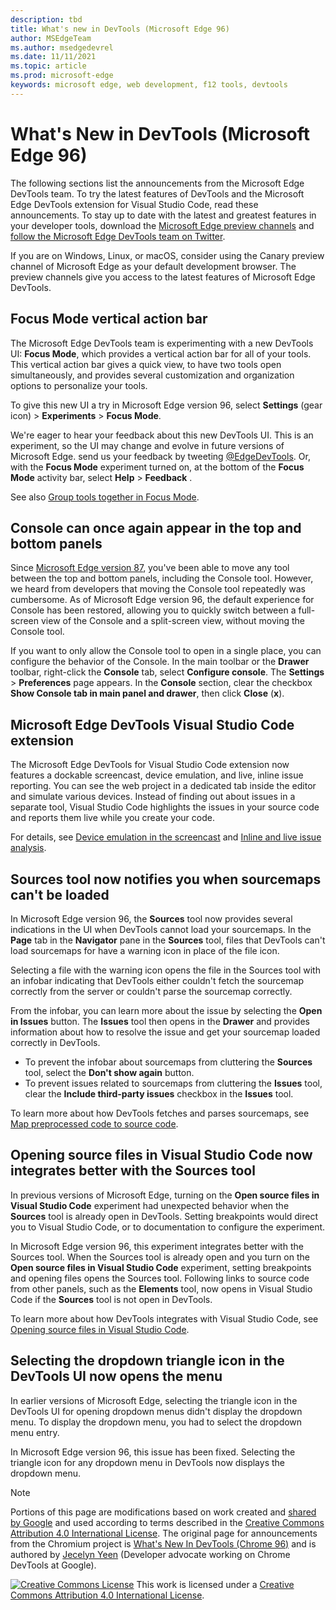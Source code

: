 ```yaml
---
description: tbd
title: What's new in DevTools (Microsoft Edge 96)
author: MSEdgeTeam
ms.author: msedgedevrel
ms.date: 11/11/2021
ms.topic: article
ms.prod: microsoft-edge
keywords: microsoft edge, web development, f12 tools, devtools
---
```

# What's New in DevTools (Microsoft Edge 96)

The following sections list the announcements from the Microsoft Edge DevTools team.  To try the latest features of DevTools and the Microsoft Edge DevTools extension for Visual Studio Code, read these announcements.  To stay up to date with the latest and greatest features in your developer tools, download the [Microsoft Edge preview channels](https://www.microsoftedgeinsider.com/download) and [follow the Microsoft Edge DevTools team on Twitter](https://twitter.com/EdgeDevTools).

If you are on Windows, Linux, or macOS, consider using the Canary preview channel of Microsoft Edge as your default development browser.  The preview channels give you access to the latest features of Microsoft Edge DevTools.


<!-- ====================================================================== -->
## Focus Mode vertical action bar

<!-- 1 -->

<!-- Title: New DevTools UI available (in preview) -->
<!-- Subtitle: A more minimal, modern UI is coming to Edge DevTools. Enable the "Focus Mode" experiment to preview new UI features such a more compact toolbar that keeps DevTools uncluttered and better adapts to small window sizes. -->

The Microsoft Edge DevTools team is experimenting with a new DevTools UI: **Focus Mode**, which provides a vertical action bar for all of your tools.  This vertical action bar gives a quick view, to have two <!--or, multiple?--> tools open simultaneously, and provides several customization and organization options to personalize your tools.

To give this new UI a try in Microsoft Edge version 96, select **Settings** (gear icon) > **Experiments** > **Focus Mode**.<!-- rather, **Focus Mode and DevTools Tooltips**? -->

We're eager to hear your feedback about this new DevTools UI.  This is an experiment, so the UI may change and evolve in future versions of Microsoft Edge.  send us your feedback by tweeting [@EdgeDevTools](https://twitter.com/edgedevtools).  Or, with the **Focus Mode** experiment turned on, at the bottom of the **Focus Mode** activity bar, select **Help**<!--(? icon)--> > **Feedback** .  <!-- is this feature called both "Focus Mode" and "the Activity bar"? -->

<!-- :::image type="content" source="../../media/2021/11/x.png" alt-text="Text."::: -->
<!-- 
1. Turn on "Focus Mode" in DevTools Settings > Experiments. 
1. Undock DevTools so it is easier to see the entirety of the UI.
1. Show Welcome in the top pane, and minimize Quick View (drawer) if necessary.
-->

<!-- video: see work item -->

See also [Group tools together in Focus Mode](../02/devtools.md#group-tools-together-in-focus-mode).
<!-- Link to existing Experimental Features doc, after that article has this section. -->


<!-- ====================================================================== -->
## Console can once again appear in the top and bottom panels

<!-- 2 -->

<!-- Title: Fix: Console can be quickly toggled in top or bottom panel -->
<!-- Subtitle: By popular demand, you can now easily show or collapse Console in the bottom panel without having to move the tool. -->

Since [Microsoft Edge version 87](../../2020/10/devtools.md#move-tools-between-top-and-bottom-panels), you've been able to move any tool between the top and bottom panels, including the Console tool.  However, we heard from developers that moving the Console tool repeatedly was cumbersome.<!-- why would you want to move it repeatedly? what's the scenario? why the sudden jump to discussing full-screen vs. split-screen? need transition -->  As of Microsoft Edge version 96, the default experience<!--what is the default experience?--> for Console has been restored, allowing you to quickly switch between a full-screen view<!---correct term?--> of the Console and a split-screen<!---correct term?--> view, without moving the Console tool.<!--explain what full-screen vs. split-screen view has to do with whether Console is in main toolbar vs. Drawer vs. both-->

If you want to only allow the Console tool to open in a single place, you can configure the behavior of the Console.  In the main toolbar or the **Drawer** toolbar, right-click the **Console** tab, select **Configure console**.  The **Settings** > **Preferences** page appears.  In the **Console** section, clear the checkbox **Show Console tab in main panel and drawer**, then click **Close** (**x**).

<!-- :::image type="content" source="../../media/2021/11/x.png" alt-text="Text."::: -->
<!--
1. Open Elements in main panel and Console in drawer.
1. Switch main panel to Console. The drawer should collapse.
Screenshot: show Console in main panel, drawer collapsed.
-->

<!-- video: see work item -->


<!-- ====================================================================== -->
## Microsoft Edge DevTools Visual Studio Code extension

<!-- 3 -->

<!-- Title: Dockable browser screencast, live issue reporting, and device emulation in Microsoft Edge DevTools for Visual Studio Code -->
<!-- Subtitle: Display your web project inside the editor, simulate different devices, and get notified about issues with your code while you develop it. --> 

The Microsoft Edge DevTools for Visual Studio Code extension now features a dockable screencast, device emulation, and live, inline issue reporting.  You can see the web project in a dedicated tab inside the editor and simulate various devices.  Instead of finding out about issues in a separate tool, Visual Studio Code highlights the issues in your source code and reports them live while you create your code.

<!-- :::image type="content" source="../../media/2021/11/x.png" alt-text="Text."::: -->

<!-- videos: see work item -->

For details, see [Device emulation in the screencast](../../../../visual-studio-code/microsoft-edge-devtools-extension.md#device-emulation-in-the-screencast) and [Inline and live issue analysis](../../../../visual-studio-code/microsoft-edge-devtools-extension.md#inline-and-live-issue-analysis).


<!-- ====================================================================== -->
## Sources tool now notifies you when sourcemaps can't be loaded

<!-- 4 -->

<!-- Title: Get notified when DevTools cannot load your sourcemaps correctly -->
<!-- Subtitle: The Sources tool now provides several places in the UI when DevTools can't fetch or parse your sourcemaps. -->

In Microsoft Edge version 96, the **Sources** tool now provides several indications in the UI when DevTools cannot load your sourcemaps.  In the **Page** tab in the **Navigator** pane in the **Sources** tool, files that DevTools can't load sourcemaps for have a warning<!--todo: capture/show--> icon in place of the file<!--todo: capture/show--> icon.  

Selecting a file with the warning icon opens the file in the Sources tool with an infobar<!--todo: capture/show--> indicating that DevTools either couldn't fetch the sourcemap correctly from the server or couldn't parse the sourcemap correctly.

From the infobar, you can learn more about the issue by selecting the **Open in Issues** button.  The **Issues** tool then opens in the **Drawer** and provides information about how to resolve the issue and get your sourcemap loaded correctly in DevTools.

* To prevent the infobar about sourcemaps from cluttering the **Sources** tool, select the **Don't show again** button.
* To prevent issues related to sourcemaps from cluttering the **Issues** tool, clear the **Include third-party issues** checkbox in the **Issues** tool.

<!-- :::image type="content" source="../../media/2021/11/x.png" alt-text="Sources tool now notifies you when sourcemaps can't be loaded."::: -->
<!-- 
1. Open Edge Beta.
1. Go to edge://version and make sure you are on version 96 or later.
1. Navigate to bing.com.
1. Open DevTools > Sources.
1. Expand the r.bing.com origin in the Page tab of the Navigator pane.
1. Expand the rp folder.
1. Scroll through the scripts until you find one with a warning symbol instead of the file icon.
1. Open the file with the warning icon.
1. Notice the infobar that says "DevTools failed to load sourcemap". Select the "Open in Issues" button.
The Issues tool opens in the drawer with info about the failure.
-->

<!-- video: see work item -->

To learn more about how DevTools fetches and parses sourcemaps, see [Map preprocessed code to source code](../../../javascript/source-maps.md).


<!-- ====================================================================== -->
## Opening source files in Visual Studio Code now integrates better with the Sources tool

<!-- 5 -->

<!-- Title: Open source files directly in Visual Studio Code from DevTools -->
<!-- Subtitle: The "Open source files in Visual Studio Code" experiment now works more intuitively with the Sources tool. -->

In previous versions of Microsoft Edge, turning on the **Open source files in Visual Studio Code** experiment had unexpected behavior when the **Sources** tool is already open in DevTools.  Setting breakpoints would direct you to Visual Studio Code, or to documentation to configure the experiment.

In Microsoft Edge version 96, this experiment integrates better with the Sources tool.  When the Sources tool is already open and you turn on the **Open source files in Visual Studio Code** experiment, setting breakpoints and opening files opens the Sources tool.  Following links to source code from other panels, such as the **Elements** tool, now opens in Visual Studio Code if the **Sources** tool is not open in DevTools.

<!-- :::image type="content" source="../../media/2021/11/x.png" alt-text="Text."::: -->
<!--
1. Open Edge Beta.
1. Go to edge://version and ensure you are on version 96 or later.
1. Turn on and configure the experiment by following the instructions in [Opening source files in Visual Studio Code](https://docs.microsoft.com/en-us/microsoft-edge/devtools-guide-chromium/sources/opening-sources-in-vscode).
1. Open DevTools > Sources.
1. Open a JavaScript file in the Sources tool.
1. Set a breakpoint.

In Microsoft Edge version 95 and earlier, setting a breakpoint directs customers to Visual Studio Code or to docs. 
In Microsoft Edge 96, breakpoints are set in the Sources tool.
-->

<!-- video: see work item -->

To learn more about how DevTools integrates with Visual Studio Code, see [Opening source files in Visual Studio Code](../../../sources/opening-sources-in-vscode.md).


<!-- ====================================================================== -->
## Selecting the dropdown triangle icon in the DevTools UI now opens the menu

<!-- 6 -->

<!-- Title: Dropdown menus in the DevTools UI are now more intuitive -->
<!-- Subtitle: Select the triangle icon to expand any dropdown menu in the DevTools UI. -->

In earlier versions of Microsoft Edge, selecting the triangle icon in the DevTools UI for opening dropdown menus didn't display the dropdown menu.  To display the dropdown menu, you had to select the dropdown menu entry.<!--the label?-->

In Microsoft Edge version 96, this issue has been fixed.  Selecting the triangle icon for any dropdown menu in DevTools now displays the dropdown menu.

<!-- :::image type="content" source="../../media/2021/11/x.png" alt-text="Text."::: -->
<!--
Old behavior:
1. Open Edge Stable.
1. Go to edge://version and make sure you are on version 95.
1. Open DevTools > Network.
1. In the "No throttling" dropdown menu, select the dropdown triangle icon.
1. Notice that the dropdown menu does not open when you select the triangle icon. It will open if you select "No throttling".

New behavior:
1. Open Edge Beta.
1. Go to edge://version and make sure you are on version 96.
1. Open DevTools > Network.
1. In the "No throttling" dropdown menu, select the dropdown triangle icon.
The "No throttling" dropdown menu now opens when you select the dropdown triangle icon.

This applies to dropdown menus across these tools:
* Performance
* Memory
* Network (eg "No throttling" dropdown menu)
* Console
* [Device Emulation](../../../device-mode/index.md#simulate-a-mobile-viewport) -->


<!-- ====================================================================== -->
> [!NOTE]
> Portions of this page are modifications based on work created and [shared by Google](https://developers.google.com/terms/site-policies) and used according to terms described in the [Creative Commons Attribution 4.0 International License](https://creativecommons.org/licenses/by/4.0).
> The original page for announcements from the Chromium project is [What's New In DevTools (Chrome 96)](https://developer.chrome.com/blog/new-in-devtools-96) and is authored by [Jecelyn Yeen](https://developers.google.com/web/resources/contributors#jecelynyeen) (Developer advocate working on Chrome DevTools at Google).

[![Creative Commons License](https://i.creativecommons.org/l/by/4.0/88x31.png)](https://creativecommons.org/licenses/by/4.0)
This work is licensed under a [Creative Commons Attribution 4.0 International License](https://creativecommons.org/licenses/by/4.0).
